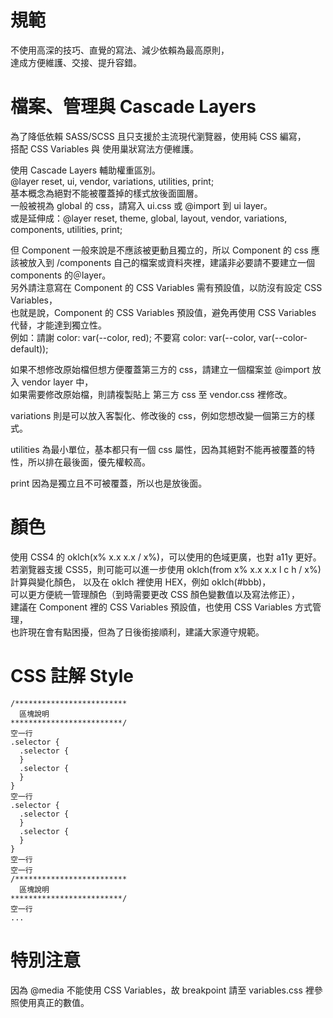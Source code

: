 # 規範

不使用高深的技巧、直覺的寫法、減少依賴為最高原則，  
達成方便維護、交接、提升容錯。  


# 檔案、管理與 Cascade Layers

為了降低依賴 SASS/SCSS 且只支援於主流現代瀏覽器，使用純 CSS 編寫，  
搭配 CSS Variables 與 使用巢狀寫法方便維護。  

使用 Cascade Layers 輔助權重區別。  
@layer reset, ui, vendor, variations, utilities, print;  
基本概念為絕對不能被覆蓋掉的樣式放後面圖層。  
一般被視為 global 的 css，請寫入 ui.css 或 @import 到 ui layer。  
或是延伸成：@layer reset, theme, global, layout, vendor, variations, components, utilities, print;  

但 Component 一般來說是不應該被更動且獨立的，所以 Component 的 css 應該被放入到 /components 自己的檔案或資料夾裡，建議非必要請不要建立一個 components 的＠layer。  
另外請注意寫在 Component 的 CSS Variables 需有預設值，以防沒有設定 CSS Variables，  
也就是說，Component 的 CSS Variables 預設值，避免再使用 CSS Variables 代替，才能達到獨立性。  
例如：請謝 color: var(--color, red); 不要寫 color: var(--color, var(--color-default));  

如果不想修改原始檔但想方便覆蓋第三方的 css，請建立一個檔案並 @import 放入 vendor layer 中，  
如果需要修改原始檔，則請複製貼上 第三方 css 至 vendor.css 裡修改。  

variations 則是可以放入客製化、修改後的 css，例如您想改變一個第三方的樣式。  

utilities 為最小單位，基本都只有一個 css 屬性，因為其絕對不能再被覆蓋的特性，所以排在最後面，優先權較高。  

print 因為是獨立且不可被覆蓋，所以也是放後面。  


# 顏色

使用 CSS4 的 oklch(x% x.x x.x / x%)，可以使用的色域更廣，也對 a11y 更好。  
若瀏覽器支援 CSS5，則可能可以進一步使用 oklch(from x% x.x x.x l c h / x%) 計算與變化顏色， 
以及在 oklch 裡使用 HEX，例如 oklch(#bbb)，  
可以更方便統一管理顏色（到時需要更改 CSS 顏色變數值以及寫法修正），  
建議在 Component 裡的 CSS Variables 預設值，也使用 CSS Variables 方式管理，  
也許現在會有點困擾，但為了日後銜接順利，建議大家遵守規範。  


# CSS 註解 Style

    /*************************  
      區塊說明  
    *************************/  
    空一行  
    .selector {  
      .selector {  
      }  
      .selector {  
      }  
    }  
    空一行  
    .selector {  
      .selector {
      }
      .selector {
      }
    }
    空一行
    空一行
    /*************************
      區塊說明
    *************************/
    空一行
    ...


# 特別注意

因為 @media 不能使用 CSS Variables，故 breakpoint 請至 variables.css 裡參照使用真正的數值。  